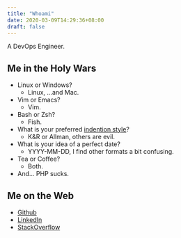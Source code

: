 ```yaml
---
title: "Whoami"
date: 2020-03-09T14:29:36+08:00
draft: false
---
```


A DevOps Engineer.

<!--more-->

## Me in the Holy Wars

* Linux or Windows?
  * Linux, ...and Mac.
* Vim or Emacs?
  * Vim.
* Bash or Zsh?
  * Fish.
* What is your preferred [indention style](https://en.wikipedia.org/wiki/Indentation_style)?
  * K&R or Allman, others are evil.
* What is your idea of a perfect date?
  * YYYY-MM-DD, I find other formats a bit confusing.
* Tea or Coffee?
  * Both.
* And... PHP sucks.

## Me on the Web

* [Github](https://github.com/yuankunzhang)
* [LinkedIn](https://www.linkedin.com/in/yuankun-zhang-b1415b116/)
* [StackOverflow](https://stackoverflow.com/users/756651/yuankun)
